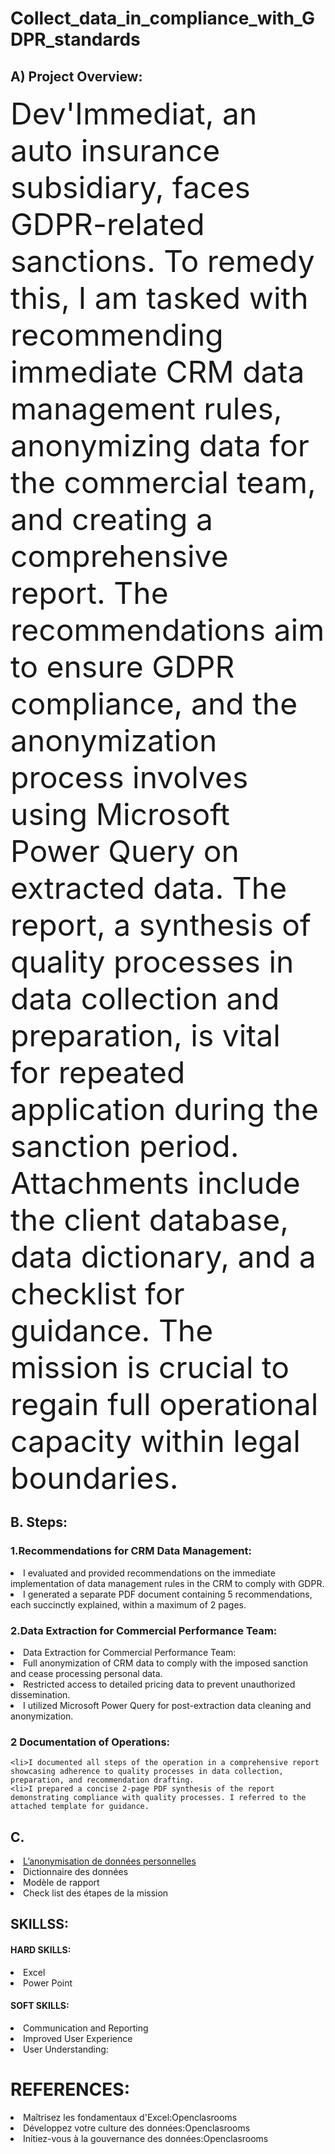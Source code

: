 #  Collect_data_in_compliance_with_GDPR_standards

## A) Project Overview:
 <FONT size="26pt">  Dev'Immediat, an auto insurance subsidiary, faces GDPR-related sanctions. To remedy this, I am tasked with recommending immediate CRM data management rules, anonymizing data for the commercial team, and creating a comprehensive report. The recommendations aim to ensure GDPR compliance, and the anonymization process involves using Microsoft Power Query on extracted data. The report, a synthesis of quality processes in data collection and preparation, is vital for repeated application during the sanction period. Attachments include the client database, data dictionary, and a checklist for guidance. The mission is crucial to regain full operational capacity within legal boundaries.</FONT> 


## B. Steps:

  ### 1.Recommendations for CRM Data Management:
  <li>I evaluated and provided recommendations on the immediate implementation of data management rules in the CRM to comply with GDPR.
  <li>I generated a separate PDF document containing 5 recommendations, each succinctly explained, within a maximum of 2 pages.

  ### 2.Data Extraction for Commercial Performance Team:
   <li>Data Extraction for Commercial Performance Team:
     <li>Full anonymization of CRM data to comply with the imposed sanction and cease processing personal data.
     <li>Restricted access to detailed pricing data to prevent unauthorized dissemination.
    <li>I utilized Microsoft Power Query for post-extraction data cleaning and anonymization.
     
   ### 2 Documentation of Operations:
    <li>I documented all steps of the operation in a comprehensive report showcasing adherence to quality processes in data collection, preparation, and recommendation drafting.
    <li>I prepared a concise 2-page PDF synthesis of the report demonstrating compliance with quality processes. I referred to the attached template for guidance.

    
## C.
   <li> <a href=https://www.cnil.fr/fr/lanonymisation-de-donnees-personnelles>L’anonymisation de données personnelles</a>
   <li>Dictionnaire des données
   <li>Modèle de rapport
   <li>Check list des étapes de la mission
       
  ## SKILLSS:

  #### HARD SKILLS:
  <li>Excel
  <li>Power Point

  #### SOFT SKILLS:
 <li>Communication and Reporting
 <li>Improved User Experience
 <li>User Understanding: 

   
   # REFERENCES:
<li>Maîtrisez les fondamentaux d'Excel:Openclasrooms
<li>Développez votre culture des données:Openclasrooms
<li>Initiez-vous à la gouvernance des données:Openclasrooms


